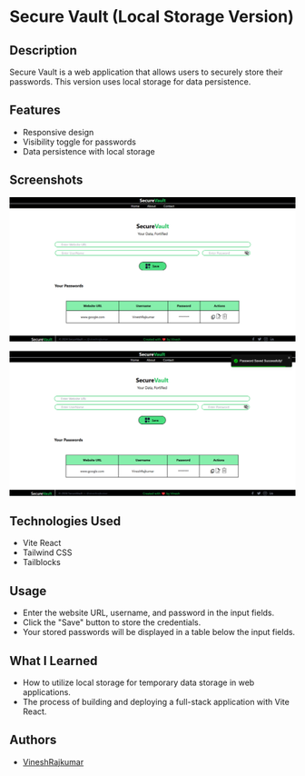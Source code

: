 # Secure Vault (Local Storage Version)

## Description
Secure Vault is a web application that allows users to securely store their passwords. This version uses local storage for data persistence.

## Features

- Responsive design
- Visibility toggle for passwords
- Data persistence with local storage

## Screenshots

![SecureVault Screenshot](https://github.com/VineshRajkumar/SecureVault-MongoDB/blob/d81b42097622e4f6c48d53815af26dd5db3c0d0c/Screenshot%202024-07-19%20201937.png)

![SecureVault Screenshot](https://github.com/VineshRajkumar/SecureVault-MongoDB/blob/d81b42097622e4f6c48d53815af26dd5db3c0d0c/Screenshot%202024-07-19%20202143.png)

## Technologies Used

- Vite React
- Tailwind CSS
- Tailblocks



## Usage

- Enter the website URL, username, and password in the input fields.
- Click the "Save" button to store the credentials.
- Your stored passwords will be displayed in a table below the input fields.

## What I Learned

- How to utilize local storage for temporary data storage in web applications.
- The process of building and deploying a full-stack application with Vite React.

## Authors

- [VineshRajkumar](https://github.com/VineshRajkumar)
